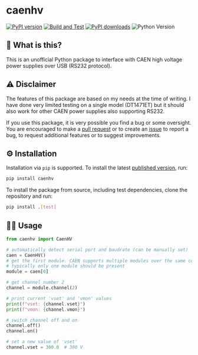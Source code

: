 # caenhv

[![PyPI version](https://badge.fury.io/py/caenhv.svg)](https://badge.fury.io/py/caenhv)
[![Build and Test](https://github.com/lobis/caen-hv/actions/workflows/build-test.yml/badge.svg)](https://github.com/lobis/caen-hv/actions/workflows/build-test.yml)
[![PyPI downloads](https://img.shields.io/pypi/dm/caenhv.svg)](https://pypi.org/project/caenhv/)
![Python Version](https://img.shields.io/badge/python-3.8-blue.svg)

## 🤔 What is this?

This is an unofficial Python package to interface with CAEN high voltage power supplies over USB (RS232 protocol).

## ⚠️ Disclaimer

The features of this package are based on my needs at the time of writing.
I have done very limited testing on a single model (DT1471ET) but it should also work for other CAEN power supplies also
supporting RS232.

If you use this package, it is very possible you find a bug or some oversight.
You are encouraged to make a [pull request](https://github.com/lobis/caen-hv/pulls) or to create
an [issue](https://github.com/lobis/caen-hv/issues) to report a bug, to request additional features or to suggest
improvements.

## ⚙️ Installation

Installation via `pip` is supported.
To install the latest [published version](https://github.com/lobis/lecroy-scope/releases), run:

```bash
pip install caenhv
```

To install the package from source, including test dependencies, clone the repository and run:

```bash
pip install .[test]
```

## 👨‍💻 Usage

```python
from caenhv import CaenHV

# automatically detect serial port and baudrate (can be manually set)
caen = CaenHV()
# get the first module. CAEN supports multiple modules over the same connection
# typically only one module should be present
module = caen[0]

# get channel number 2
channel = module.channel(2)

# print current 'vset' and 'vmon' values
print(f"vset: {channel.vset}")
print(f"vmon: {channel.vmon}")

# switch channel off and on
channel.off()
channel.on()

# set a new value of 'vset'
channel.vset = 300.0  # 300 V
```
